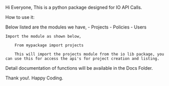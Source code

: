 Hi Everyone, This is a python package designed for IO API Calls.

How to use it:

Below listed are the modules we have,
    - Projects
    - Policies
    - Users

    Import the module as shown below,

        From mypackage import projects

        This will import the projects module from the io lib package, you can use this for access the api's for project creation and listing.

Detail documentation of functions will be available in the Docs Folder.

Thank you!. Happy Coding.


